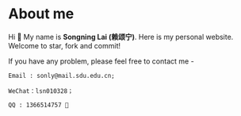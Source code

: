 # About me

Hi 👋 My name is **Songning Lai (赖颂宁)**. Here is my personal website. Welcome to star, fork and commit!

If you have any problem, please feel free to contact me - 

    Email : sonly@mail.sdu.edu.cn; 
    
    WeChat：lsn010328； 
    
    QQ : 1366514757 🔗
